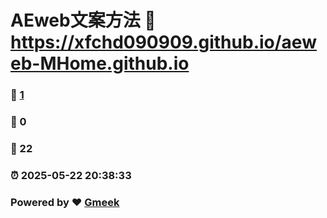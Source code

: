 # AEweb文案方法 :link: https://xfchd090909.github.io/aeweb-MHome.github.io 
### :page_facing_up: [1](https://xfchd090909.github.io/aeweb-MHome.github.io/tag.html) 
### :speech_balloon: 0 
### :hibiscus: 22 
### :alarm_clock: 2025-05-22 20:38:33 
### Powered by :heart: [Gmeek](https://github.com/Meekdai/Gmeek)
